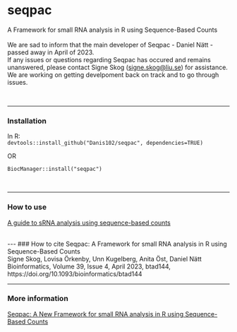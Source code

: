 # seqpac
A Framework for small RNA analysis in R using Sequence-Based Counts
<br>
<br>
We are sad to inform that the main developer of Seqpac - Daniel Nätt - passed away in April of 2023. <br>
If any issues or questions regarding Seqpac has occured and remains unanswered, please contact Signe Skog (signe.skog@liu.se) for assistance. We are working on getting develpoment back on track and to go through issues. 

<br>

---
### Installation
In R:<br>
`devtools::install_github("Danis102/seqpac", dependencies=TRUE)`

OR

`BiocManager::install("seqpac")`

<br>



---
### How to use 
[A guide to sRNA analysis using sequence-based counts](https://github.com/Danis102/seqpac/raw/D_vingette_updates_21_09_28/vignettes/seqpac_-_A_guide_to_sRNA_analysis_using_sequence-based_counts.pdf)

<br>
---
### How to cite
Seqpac: A Framework for small RNA analysis in R using Sequence-Based Counts
<br>
Signe Skog, Lovisa Örkenby, Unn Kugelberg, Anita Öst, Daniel Nätt
<br>
Bioinformatics, Volume 39, Issue 4, April 2023, btad144, https://doi.org/10.1093/bioinformatics/btad144


---
### More information
[Seqpac: A New Framework for small RNA analysis in R using Sequence-Based Counts](https://www.biorxiv.org/content/10.1101/2021.03.19.436151v1)

<br>


